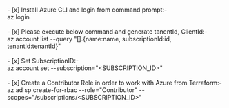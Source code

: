 <br /> - [x] Install Azure CLI and login from command prompt:-
<br />     az login
<br />
<br /> - [x] Please execute below command and generate tanentId, ClientId:-
<br />    az account list --query "[].{name:name, subscriptionId:id, tenantId:tenantId}"
<br />
<br /> - [x] Set SubscriptionID:-
<br />    az account set --subscription="<SUBSCRIPTION_ID>"
<br />
<br /> - [x] Create a Contributor Role in order to work with Azure from Terraform:-
<br />    az ad sp create-for-rbac --role="Contributor" --scopes="/subscriptions/<SUBSCRIPTION_ID>"
